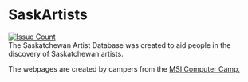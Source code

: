 # SaskArtists
[![Issue Count](https://codeclimate.com/github/SaskArtists/SaskArtists/badges/issue_count.svg)](https://codeclimate.com/github/SaskArtists/SaskArtists)  
The Saskatchewan Artist Database was created to aid people in the discovery of Saskatchewan artists.

The webpages are created by campers from the [MSI Computer Camp.](http://compcamps.com)
